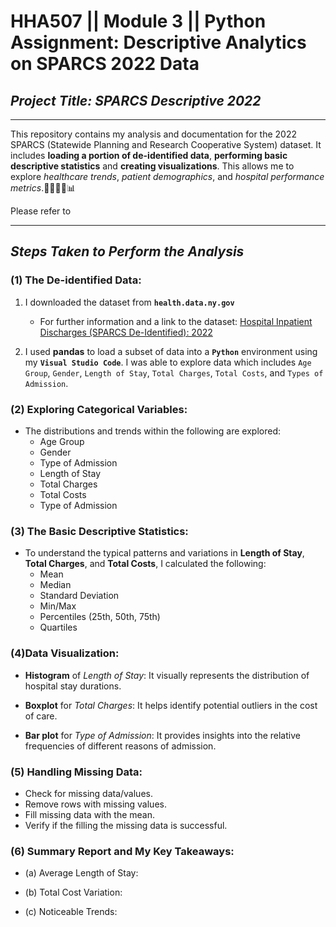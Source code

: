 # **HHA507 || Module 3 || Python Assignment: Descriptive Analytics on SPARCS 2022 Data**
## _*Project Title: SPARCS Descriptive 2022*_

---

This repository contains my analysis and documentation for the 2022 SPARCS (Statewide Planning and Research Cooperative System) dataset. It includes **loading a portion of de-identified data**, **performing basic descriptive statistics** and **creating visualizations**. This allows me to explore *healthcare trends*, *patient demographics*, and *hospital performance metrics*.👩🏻‍💻🏥📊

Please refer to

---

## _*Steps Taken to Perform the Analysis*_

### (1) The De-identified Data:

1. I downloaded the dataset from **`health.data.ny.gov`**
    - For further information and a link to the dataset: [Hospital Inpatient Discharges (SPARCS De-Identified): 2022](https://health.data.ny.gov/Health/Hospital-Inpatient-Discharges-SPARCS-De-Identified/5dtw-tffi/about_data)

2. I used **pandas** to load a subset of data into a **`Python`** environment using my **`Visual Studio Code`**. I was able to explore data which includes `Age Group`, `Gender`, `Length of Stay`, `Total Charges`, `Total Costs`, and `Types of Admission`.


### (2) Exploring Categorical Variables:

- The distributions and trends within the following are explored:
    - Age Group
    - Gender
    - Type of Admission
    - Length of Stay
    - Total Charges
    - Total Costs
    - Type of Admission


### (3) The Basic Descriptive Statistics:

- To understand the typical patterns and variations in **Length of Stay**, **Total Charges**, and **Total Costs**, I calculated the following:
    - Mean
    - Median
    - Standard Deviation
    - Min/Max
    - Percentiles (25th, 50th, 75th)
    - Quartiles


### (4)Data Visualization:

- **Histogram** of _*Length of Stay*_: It visually represents the distribution of hospital stay durations.

- **Boxplot** for _*Total Charges*_: It helps identify potential outliers in the cost of care.

- **Bar plot** for _*Type of Admission*_: It provides insights into the relative frequencies of different reasons of admission.


### (5) Handling Missing Data:

 - Check for missing data/values.
 - Remove rows with missing values.
 - Fill missing data with the mean.
 - Verify if the filling the missing data is successful.

### (6) Summary  Report and My Key Takeaways:

- (a) Average Length of Stay:



- (b) Total Cost Variation:




- (c) Noticeable Trends:

